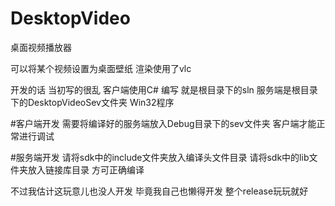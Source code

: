 # DesktopVideo
桌面视频播放器

可以将某个视频设置为桌面壁纸
渲染使用了vlc

开发的话 当初写的很乱 客户端使用C# 编写 就是根目录下的sln
服务端是根目录下的DesktopVideoSev文件夹 Win32程序

#客户端开发
需要将编译好的服务端放入Debug目录下的sev文件夹 客户端才能正常进行调试

#服务端开发
请将sdk中的include文件夹放入编译头文件目录
请将sdk中的lib文件夹放入链接库目录
方可正确编译

不过我估计这玩意儿也没人开发 毕竟我自己也懒得开发 整个release玩玩就好
